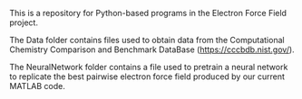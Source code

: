 This is a repository for Python-based programs in the Electron Force Field project.

The Data folder contains files used to obtain data from the Computational Chemistry Comparison and Benchmark DataBase (https://cccbdb.nist.gov/).

The NeuralNetwork folder contains a file used to pretrain a neural network to replicate the best pairwise electron force field produced by our current MATLAB code.
